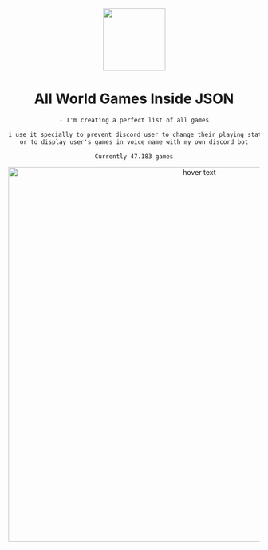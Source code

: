 <div dir="auto" align="center">
<animated-image data-catalyst="" style="vertical-align: middle;"><a target="_blank" rel="noopener noreferrer nofollow" href="https://www.youtube.com/channel/UCC2rXdTt75WLHugcUPqgQzA" data-target="animated-image.originalLink"><img src="https://raw.githubusercontent.com/TheKingOfCampers/All-Games-List/main/TheKing-Fire22.gif" style="max-width: 100%; display: inline-block;" data-target="animated-image.originalImage" height="125" align="middle"></a>

<h1 align="center">All World Games Inside JSON</h1>

```md
- I'm creating a perfect list of all games

i use it specially to prevent discord user to change their playing status
or to display user's games in voice name with my own discord bot

Currently 47.183 games
```


<p align="center">
  <img src="https://raw.githubusercontent.com/TheKingOfCampers/All-Games-List/main/gameList.png" width="750" title="hover text">
</p>
